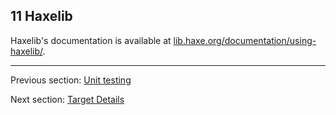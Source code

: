 ## 11 Haxelib

Haxelib's documentation is available at [lib.haxe.org/documentation/using-haxelib/](https://lib.haxe.org/documentation/using-haxelib/).

---

Previous section: [Unit testing](std-unit-testing.md)

Next section: [Target Details](target-details.md)